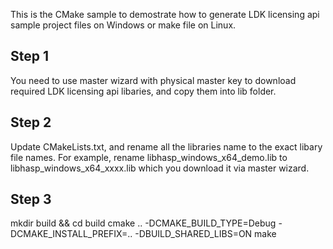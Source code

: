 This is the CMake sample to demostrate how to generate LDK licensing api sample project files on Windows or make file on Linux.

## Step 1
You need to use master wizard with physical master key to download required LDK licensing api libaries, and copy them into lib folder.

## Step 2
Update CMakeLists.txt, and rename all the libraries name to the exact libary file names.
For example, rename libhasp_windows_x64_demo.lib to libhasp_windows_x64_xxxx.lib which you download it via master wizard.

## Step 3
mkdir build && cd build
cmake .. -DCMAKE_BUILD_TYPE=Debug -DCMAKE_INSTALL_PREFIX=.. -DBUILD_SHARED_LIBS=ON
make
